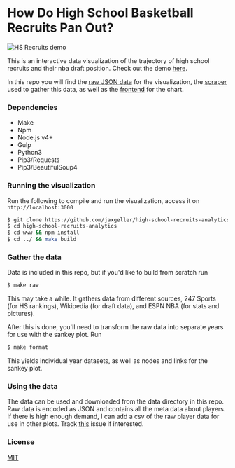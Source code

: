 # How Do High School Basketball Recruits Pan Out?

<img src="https://github.com/jaxgeller/high-school-recruits-analytics/blob/master/demo.png" alt="HS Recruits demo">

This is an interactive data visualization of the trajectory of high school recruits and their nba draft position. Check out the demo [here]().

In this repo you will find the [raw JSON data](https://github.com/jaxgeller/high-school-recruits-analytics/tree/master/data) for the visualization, the [scraper](https://github.com/jaxgeller/high-school-recruits-analytics/tree/master/scraper) used to gather this data, as well as the [frontend](https://github.com/jaxgeller/high-school-recruits-analytics/tree/master/www) for the chart.

### Dependencies
+ Make
+ Npm
+ Node.js v4+
+ Gulp
+ Python3
+ Pip3/Requests
+ Pip3/BeautifulSoup4

### Running the visualization

Run the following to compile and run the visualization, access it on `http://localhost:3000`
```sh
$ git clone https://github.com/jaxgeller/high-school-recruits-analytics
$ cd high-school-recruits-analytics
$ cd www && npm install
$ cd ../ && make build
```

### Gather the data

Data is included in this repo, but if you'd like to build from scratch run
```sh
$ make raw
```
This may take a while. It gathers data from different sources, 247 Sports (for HS rankings), Wikipedia (for draft data), and ESPN NBA (for stats and pictures).

After this is done, you'll need to transform the raw data into separate years for use with the sankey plot. Run
```sh
$ make format
```

This yields individual year datasets, as well as nodes and links for the sankey plot.

### Using the data

The data can be used and downloaded from the data directory in this repo.
Raw data is encoded as JSON and contains all the meta data about players.
If there is high enough demand, I can add a csv of the raw player data for use in other plots. Track [this](https://github.com/jaxgeller/high-school-recruits-analytics/issues/2) issue if interested.

### License
[MIT](https://github.com/jaxgeller/high-school-recruits-analytics/blob/master/LICENSE)
